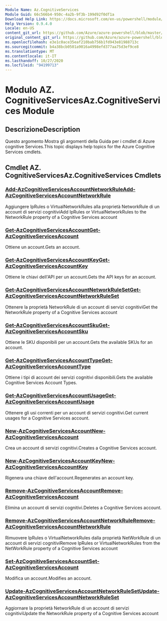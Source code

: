 ```yaml
---
Module Name: Az.CognitiveServices
Module Guid: 66c566b4-950c-4a2b-9f3b-199d92f0df1a
Download Help Link: https://docs.microsoft.com/en-us/powershell/module/az.cognitiveservices
Help Version: 0.9.4.0
Locale: en-US
content_git_url: https://github.com/Azure/azure-powershell/blob/master/src/CognitiveServices/CognitiveServices/help/Az.CognitiveServices.md
original_content_git_url: https://github.com/Azure/azure-powershell/blob/master/src/CognitiveServices/CognitiveServices/help/Az.CognitiveServices.md
ms.openlocfilehash: e3e1c0ace35eaf210bab756b1fd943e81988713c
ms.sourcegitcommit: b4a38bcb0501a9016a4998efd377aa75d3ef9ce8
ms.translationtype: MT
ms.contentlocale: it-IT
ms.lasthandoff: 10/27/2020
ms.locfileid: "94199713"
---
```

# <span data-ttu-id="e9fe8-101">Modulo AZ. CognitiveServices</span><span class="sxs-lookup"><span data-stu-id="e9fe8-101">Az.CognitiveServices Module</span></span>
## <span data-ttu-id="e9fe8-102">Descrizione</span><span class="sxs-lookup"><span data-stu-id="e9fe8-102">Description</span></span>
<span data-ttu-id="e9fe8-103">Questo argomento Mostra gli argomenti della Guida per i cmdlet di Azure cognitive Services.</span><span class="sxs-lookup"><span data-stu-id="e9fe8-103">This topic displays help topics for the Azure Cognitive Services cmdlets.</span></span>

## <span data-ttu-id="e9fe8-104">Cmdlet AZ. CognitiveServices</span><span class="sxs-lookup"><span data-stu-id="e9fe8-104">Az.CognitiveServices Cmdlets</span></span>
### [<span data-ttu-id="e9fe8-105">Add-AzCognitiveServicesAccountNetworkRule</span><span class="sxs-lookup"><span data-stu-id="e9fe8-105">Add-AzCognitiveServicesAccountNetworkRule</span></span>](Add-AzCognitiveServicesAccountNetworkRule.md)
<span data-ttu-id="e9fe8-106">Aggiungere IpRules o VirtualNetworkRules alla proprietà NetworkRule di un account di servizi cognitivi</span><span class="sxs-lookup"><span data-stu-id="e9fe8-106">Add IpRules or VirtualNetworkRules to the NetworkRule property of a Cognitive Services account</span></span>

### [<span data-ttu-id="e9fe8-107">Get-AzCognitiveServicesAccount</span><span class="sxs-lookup"><span data-stu-id="e9fe8-107">Get-AzCognitiveServicesAccount</span></span>](Get-AzCognitiveServicesAccount.md)
<span data-ttu-id="e9fe8-108">Ottiene un account.</span><span class="sxs-lookup"><span data-stu-id="e9fe8-108">Gets an account.</span></span>

### [<span data-ttu-id="e9fe8-109">Get-AzCognitiveServicesAccountKey</span><span class="sxs-lookup"><span data-stu-id="e9fe8-109">Get-AzCognitiveServicesAccountKey</span></span>](Get-AzCognitiveServicesAccountKey.md)
<span data-ttu-id="e9fe8-110">Ottiene le chiavi dell'API per un account.</span><span class="sxs-lookup"><span data-stu-id="e9fe8-110">Gets the API keys for an account.</span></span>

### [<span data-ttu-id="e9fe8-111">Get-AzCognitiveServicesAccountNetworkRuleSet</span><span class="sxs-lookup"><span data-stu-id="e9fe8-111">Get-AzCognitiveServicesAccountNetworkRuleSet</span></span>](Get-AzCognitiveServicesAccountNetworkRuleSet.md)
<span data-ttu-id="e9fe8-112">Ottenere la proprietà NetworkRule di un account di servizi cognitivi</span><span class="sxs-lookup"><span data-stu-id="e9fe8-112">Get the NetworkRule property of a Cognitive Services account</span></span>

### [<span data-ttu-id="e9fe8-113">Get-AzCognitiveServicesAccountSku</span><span class="sxs-lookup"><span data-stu-id="e9fe8-113">Get-AzCognitiveServicesAccountSku</span></span>](Get-AzCognitiveServicesAccountSku.md)
<span data-ttu-id="e9fe8-114">Ottiene le SKU disponibili per un account.</span><span class="sxs-lookup"><span data-stu-id="e9fe8-114">Gets the available SKUs for an account.</span></span>

### [<span data-ttu-id="e9fe8-115">Get-AzCognitiveServicesAccountType</span><span class="sxs-lookup"><span data-stu-id="e9fe8-115">Get-AzCognitiveServicesAccountType</span></span>](Get-AzCognitiveServicesAccountType.md)
<span data-ttu-id="e9fe8-116">Ottiene i tipi di account dei servizi cognitivi disponibili.</span><span class="sxs-lookup"><span data-stu-id="e9fe8-116">Gets the available Cognitive Services Account Types.</span></span>

### [<span data-ttu-id="e9fe8-117">Get-AzCognitiveServicesAccountUsage</span><span class="sxs-lookup"><span data-stu-id="e9fe8-117">Get-AzCognitiveServicesAccountUsage</span></span>](Get-AzCognitiveServicesAccountUsage.md)
<span data-ttu-id="e9fe8-118">Ottenere gli usi correnti per un account di servizi cognitivi.</span><span class="sxs-lookup"><span data-stu-id="e9fe8-118">Get current usages for a Cognitive Services account.</span></span>

### [<span data-ttu-id="e9fe8-119">New-AzCognitiveServicesAccount</span><span class="sxs-lookup"><span data-stu-id="e9fe8-119">New-AzCognitiveServicesAccount</span></span>](New-AzCognitiveServicesAccount.md)
<span data-ttu-id="e9fe8-120">Crea un account di servizi cognitivi.</span><span class="sxs-lookup"><span data-stu-id="e9fe8-120">Creates a Cognitive Services account.</span></span>

### [<span data-ttu-id="e9fe8-121">New-AzCognitiveServicesAccountKey</span><span class="sxs-lookup"><span data-stu-id="e9fe8-121">New-AzCognitiveServicesAccountKey</span></span>](New-AzCognitiveServicesAccountKey.md)
<span data-ttu-id="e9fe8-122">Rigenera una chiave dell'account.</span><span class="sxs-lookup"><span data-stu-id="e9fe8-122">Regenerates an account key.</span></span>

### [<span data-ttu-id="e9fe8-123">Remove-AzCognitiveServicesAccount</span><span class="sxs-lookup"><span data-stu-id="e9fe8-123">Remove-AzCognitiveServicesAccount</span></span>](Remove-AzCognitiveServicesAccount.md)
<span data-ttu-id="e9fe8-124">Elimina un account di servizi cognitivi.</span><span class="sxs-lookup"><span data-stu-id="e9fe8-124">Deletes a Cognitive Services account.</span></span>

### [<span data-ttu-id="e9fe8-125">Remove-AzCognitiveServicesAccountNetworkRule</span><span class="sxs-lookup"><span data-stu-id="e9fe8-125">Remove-AzCognitiveServicesAccountNetworkRule</span></span>](Remove-AzCognitiveServicesAccountNetworkRule.md)
<span data-ttu-id="e9fe8-126">Rimuovere IpRules o VirtualNetworkRules dalla proprietà NetWorkRule di un account di servizi cognitivi</span><span class="sxs-lookup"><span data-stu-id="e9fe8-126">Remove IpRules or VirtualNetworkRules from the NetWorkRule property of a Cognitive Services account</span></span>

### [<span data-ttu-id="e9fe8-127">Set-AzCognitiveServicesAccount</span><span class="sxs-lookup"><span data-stu-id="e9fe8-127">Set-AzCognitiveServicesAccount</span></span>](Set-AzCognitiveServicesAccount.md)
<span data-ttu-id="e9fe8-128">Modifica un account.</span><span class="sxs-lookup"><span data-stu-id="e9fe8-128">Modifies an account.</span></span>

### [<span data-ttu-id="e9fe8-129">Update-AzCognitiveServicesAccountNetworkRuleSet</span><span class="sxs-lookup"><span data-stu-id="e9fe8-129">Update-AzCognitiveServicesAccountNetworkRuleSet</span></span>](Update-AzCognitiveServicesAccountNetworkRuleSet.md)
<span data-ttu-id="e9fe8-130">Aggiornare la proprietà NetworkRule di un account di servizi cognitivi</span><span class="sxs-lookup"><span data-stu-id="e9fe8-130">Update the NetworkRule property of a Cognitive Services account</span></span>


